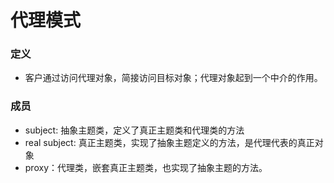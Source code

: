 # 代理模式
### 定义
- 客户通过访问代理对象，简接访问目标对象；代理对象起到一个中介的作用。
### 成员
- subject: 抽象主题类，定义了真正主题类和代理类的方法
- real subject: 真正主题类，实现了抽象主题定义的方法，是代理代表的真正对象
- proxy：代理类，嵌套真正主题类，也实现了抽象主题的方法。